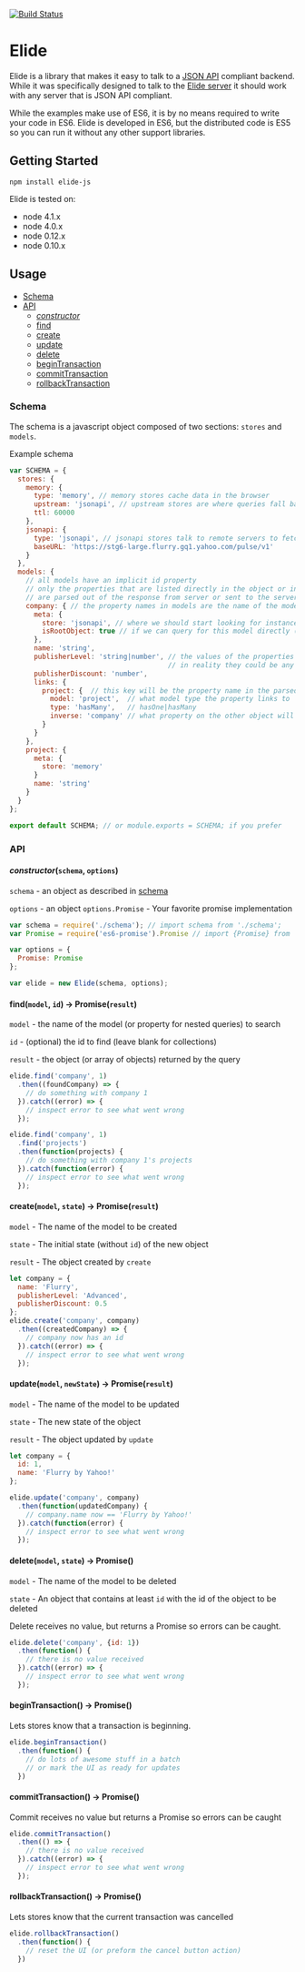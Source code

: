 [![Build Status](https://travis-ci.org/yahoo/elide-js.svg?branch=master)](https://travis-ci.org/yahoo/elide-js)

Elide
===============
Elide is a library that makes it easy to talk to a [JSON API](http://jsonapi.org/format) compliant backend.
While it was specifically designed to talk to the [Elide server](https://github.com/yahoo/elide) it should
work with any server that is JSON API compliant.

While the examples make use of ES6, it is by no means required to write your code in ES6. Elide is developed
in ES6, but the distributed code is ES5 so you can run it without any other support libraries.

## Getting Started
```
npm install elide-js
```

Elide is tested on:
  * node 4.1.x
  * node 4.0.x
  * node 0.12.x
  * node 0.10.x

## Usage

  * [Schema](#Schema)
  * [API](#API)
    - [*constructor*](#constructor)
    - [find](#find)
    - [create](#create)
    - [update](#update)
    - [delete](#delete)
    - [beginTransaction](#beginTransaction)
    - [commitTransaction](#commitTransaction)
    - [rollbackTransaction](#rollbackTransaction)

### Schema
The schema is a javascript object composed of two sections: `stores` and `models`.

Example schema
```javascript
var SCHEMA = {
  stores: {
    memory: {
      type: 'memory', // memory stores cache data in the browser
      upstream: 'jsonapi', // upstream stores are where queries fall back to  
      ttl: 60000
    },
    jsonapi: {
      type: 'jsonapi', // jsonapi stores talk to remote servers to fetch data
      baseURL: 'https://stg6-large.flurry.gq1.yahoo.com/pulse/v1'
    }
  },
  models: {
    // all models have an implicit id property
    // only the properties that are listed directly in the object or in the links object
    // are parsed out of the response from server or sent to the server
    company: { // the property names in models are the name of the model (JSON API type)
      meta: {
        store: 'jsonapi', // where we should start looking for instances of this model
        isRootObject: true // if we can query for this model directly (defaults to false)
      },
      name: 'string',
      publisherLevel: 'string|number', // the values of the properties are meant as documentation,
                                       // in reality they could be any valid javascript value
      publisherDiscount: 'number',
      links: {
        project: {  // this key will be the property name in the parsed object
          model: 'project',  // what model type the property links to
          type: 'hasMany',   // hasOne|hasMany
          inverse: 'company' // what property on the other object will hold the inverse relationship
        }
      }
    },
    project: {
      meta: {
        store: 'memory'
      }
      name: 'string'
    }
  }
};

export default SCHEMA; // or module.exports = SCHEMA; if you prefer
```

### API
#### *constructor*(`schema`, `options`)
`schema` - an object as described in [schema](#Schema)

`options` - an object
`options.Promise` - Your favorite promise implementation
```javascript
var schema = require('./schema'); // import schema from './schema';
var Promise = require('es6-promise').Promise // import {Promise} from 'es6-promise';

var options = {
  Promise: Promise
};

var elide = new Elide(schema, options);
```
#### find(`model`, `id`) → Promise(`result`)
`model` - the name of the model (or property for nested queries) to search

`id` - (optional) the id to find (leave blank for collections)

`result` - the object (or array of objects) returned by the query
```javascript
elide.find('company', 1)
  .then((foundCompany) => {
    // do something with company 1
  }).catch((error) => {
    // inspect error to see what went wrong
  });

elide.find('company', 1)
  .find('projects')
  .then(function(projects) {
    // do something with company 1's projects
  }).catch(function(error) {
    // inspect error to see what went wrong
  });
```

#### create(`model`, `state`) → Promise(`result`)
`model` - The name of the model to be created

`state` - The initial state (without `id`) of the new object

`result` - The object created by `create`
```javascript
let company = {
  name: 'Flurry',
  publisherLevel: 'Advanced',
  publisherDiscount: 0.5
};
elide.create('company', company)
  .then((createdCompany) => {
    // company now has an id
  }).catch((error) => {
    // inspect error to see what went wrong
  });
```

#### update(`model`, `newState`) → Promise(`result`)
`model` - The name of the model to be updated

`state` - The new state of the object

`result` - The object updated by `update`
```javascript
let company = {
  id: 1,
  name: 'Flurry by Yahoo!'
};

elide.update('company', company)
  .then(function(updatedCompany) {
    // company.name now == 'Flurry by Yahoo!'
  }).catch(function(error) {
    // inspect error to see what went wrong
  });
```

#### delete(`model`, `state`) → Promise()
`model` - The name of the model to be deleted

`state` - An object that contains at least `id` with the id of the object to be deleted

Delete receives no value, but returns a Promise so errors can be caught.
```javascript
elide.delete('company', {id: 1})
  .then(function() {
    // there is no value received
  }).catch((error) => {
    // inspect error to see what went wrong
  });
```

#### beginTransaction() → Promise()
Lets stores know that a transaction is beginning.
```javascript
elide.beginTransaction()
  .then(function() {
    // do lots of awesome stuff in a batch
    // or mark the UI as ready for updates
  })
```

#### commitTransaction() → Promise()
Commit receives no value but returns a Promise so errors can be caught
```javascript
elide.commitTransaction()
  .then(() => {
    // there is no value received
  }).catch((error) => {
    // inspect error to see what went wrong
  });
```

#### rollbackTransaction() → Promise()
Lets stores know that the current transaction was cancelled
```javascript
elide.rollbackTransaction()
  .then(function() {
    // reset the UI (or preform the cancel button action)
  })
```
